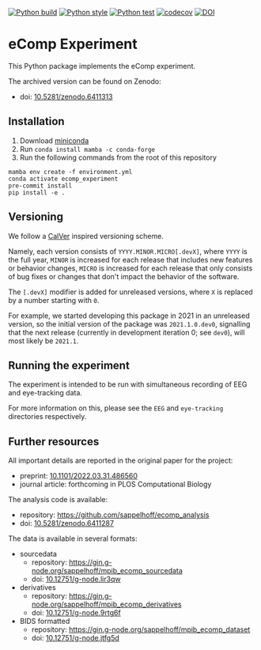 [![Python build](https://github.com/sappelhoff/ecomp_experiment/actions/workflows/build.yml/badge.svg)](https://github.com/sappelhoff/ecomp_experiment/actions/workflows/build.yml)
[![Python style](https://github.com/sappelhoff/ecomp_experiment/actions/workflows/style.yml/badge.svg)](https://github.com/sappelhoff/ecomp_experiment/actions/workflows/style.yml)
[![Python test](https://github.com/sappelhoff/ecomp_experiment/actions/workflows/test.yml/badge.svg)](https://github.com/sappelhoff/ecomp_experiment/actions/workflows/test.yml)
[![codecov](https://codecov.io/gh/sappelhoff/ecomp_experiment/branch/main/graph/badge.svg?token=TC2BCYGJAJ)](https://codecov.io/gh/sappelhoff/ecomp_experiment)
[![DOI](https://zenodo.org/badge/406799654.svg)](https://zenodo.org/badge/latestdoi/406799654)

# eComp Experiment

This Python package implements the eComp experiment.

The archived version can be found on Zenodo:

- doi: [10.5281/zenodo.6411313](https://doi.org/10.5281/zenodo.6411313)

## Installation

1. Download [miniconda](https://docs.conda.io/en/latest/miniconda.html)
1. Run `conda install mamba -c conda-forge`
1. Run the following commands from the root of this repository

```shell
mamba env create -f environment.yml
conda activate ecomp_experiment
pre-commit install
pip install -e .
```

## Versioning

We follow a [CalVer](https://calver.org/) inspired versioning scheme.

Namely, each version consists of `YYYY.MINOR.MICRO[.devX]`,
where `YYYY` is the full year,
`MINOR` is increased for each release that includes new features or behavior changes,
`MICRO` is increased for each release that only consists of bug fixes
or changes that don't impact the behavior of the software.

The `[.devX]` modifier is added for unreleased versions,
where `X` is replaced by a number starting with `0`.

For example, we started developing this package in 2021 in an unreleased version,
so the initial version of the package was `2021.1.0.dev0`,
signalling that the next release (currently in development iteration 0; see `dev0`),
will most likely be `2021.1`.

## Running the experiment

The experiment is intended to be run with simultaneous recording of EEG and eye-tracking data.

For more information on this, please see the `EEG` and `eye-tracking` directories respectively.

## Further resources

All important details are reported in the original paper for the project:

- preprint: [10.1101/2022.03.31.486560](https://doi.org/10.1101/2022.03.31.486560)
- journal article: forthcoming in PLOS Computational Biology

The analysis code is available:

- repository: https://github.com/sappelhoff/ecomp_analysis
- doi: [10.5281/zenodo.6411287](https://doi.org/10.5281/zenodo.6411287)

The data is available in several formats:

- sourcedata
    - repository: https://gin.g-node.org/sappelhoff/mpib_ecomp_sourcedata
    - doi: [10.12751/g-node.lir3qw](https://doi.org/10.12751/g-node.lir3qw)
- derivatives
    - repository: https://gin.g-node.org/sappelhoff/mpib_ecomp_derivatives
    - doi: [10.12751/g-node.9rtg6f](https://doi.org/10.12751/g-node.9rtg6f)
- BIDS formatted
    - repository: https://gin.g-node.org/sappelhoff/mpib_ecomp_dataset
    - doi: [10.12751/g-node.jtfg5d](https://doi.org/10.12751/g-node.jtfg5d)
